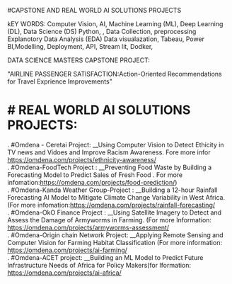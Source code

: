 #CAPSTONE AND REAL WORLD AI SOLUTIONS PROJECTS </br> 

kEY WORDS: 
Computer Vision, AI, Machine Learning (ML), Deep Learning (DL), Data Science (DS) Python, , Data Collection, preprocessing Explanotory Data Analysis (EDA) Data visualazation, Tabeau, Power BI,Modelling, Deployment, API, Stream lit, Dodker, </br>

DATA SCIENCE MASTERS CAPSTONE PROJECT: </br>

"AIRLINE PASSENGER SATISFACTION:Action-Oriented Recommendations for Travel Exprience Improvements" </br>

# # REAL WORLD AI SOLUTIONS PROJECTS: </br>

. #Omdena - Ceretai Project: __Using Computer Vision to Detect Ethicity in TV news and Vidoes and Improve Racism Awareness. Fore more infor      https://omdena.com/projects/ethnicity-awareness/</br>
. #Omdena-FoodTech Project : __Preventing Food Waste by Building a Forecasting Model to Predict Sales of Fresh Food . For more infomation:https://omdena.com/projects/food-prediction/) </br>
. #Omdena-Kanda Weather Group-Project : __Building a 12-hour Rainfall Forecasting AI Model to Mitigate Climate Change Variability in West Africa. (For more infomation:https://omdena.com/projects/rainfall-forecasting/ </br>
. #Omdena-OkO Finance Project : __Using Satellite Imagery to Detect and Assess the Damage of Armyworms in Farming. (For more Information: https://omdena.com/projects/armyworms-assessment/ </br>
. #Omdena-Origin chain Network Project: __Applying Remote Sensing and Computer Vision for Farming Habitat Classification  (For more information: https://omdena.com/projects/ai-farming/</br>
. #Omdena-ACET project: __Building an ML Model to Predict Future Infrastructure Needs of Africa for Policy Makers(for Iformation: https://omdena.com/projects/ai-africa/</br>
